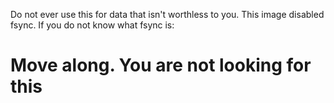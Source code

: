 Do not ever use this for data that isn't worthless to you.
This image disabled fsync. If you do not know what fsync is:

Move along. You are not looking for this
========================================
